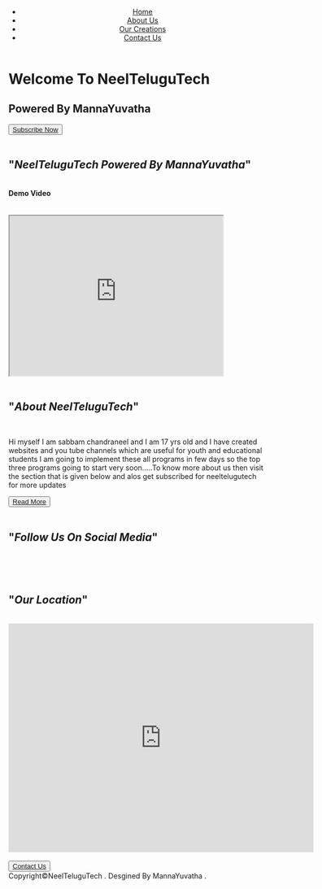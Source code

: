 <head>
<title>NeelTeluguTech</title>
</head>
<link rel="stylesheet" type="text/css" href="style.css" media="all"><link rel="stylesheet" href="https://cdnjs.cloudflare.com/ajax/libs/font-awesome/4.7.0/css/font-awesome.min.css">
<link rel="shortcut icon" type="image/png" href="favicon.png">
<header>
<hgroup>
<nav>
<ul>
<li><a href="demoweb.html">Home</a></li>
<li><a href="about.html">About Us</a></li>
<li><a href="partners.html">Our Creations</a></li>
<li><a href="form.html">Contact Us</a></li>
</ul>
</nav>
</hgroup>
</header>
<body>
<h1>Welcome To NeelTeluguTech</h1>
<h2>Powered By MannaYuvatha</h2>
<button><a href="https://www.youtube.com/channel/UCrFcMhBZqQWAlWLWTIyH5-A">Subscribe Now</a></button><br/><br/>
<section>
  <h2>"<i>NeelTeluguTech Powered By MannaYuvatha</i>"</h2><br/>
<b>Demo Video</b><br/><br/><br/>
 <iframe width="420" height="315"
src="https://www.youtube.com/embed/Ug4LYLfq9Q8">
</iframe><br/><br/>
<h2>"<i>About NeelTeluguTech</i>"</h2><br/>
<p>Hi myself I am sabbam chandraneel and I am 17 yrs old and I have created websites and you tube channels which are useful for youth and educational students I am going to implement these all programs in few days so the top three programs going to start very soon.....To know more about us then visit the section that is given below and alos get subscribed for neeltelugutech for more updates</p>
<button><a href="about.html">Read More</a></button><br/><br/>
<h2>"<i>Follow Us On Social Media</i>"</h2><br/>
<a href="https://facebook.com/sabbam.chandraneel" class="fa fa-facebook"></a>
<a href="https://twitter.com/schandraneel" class="fa fa-twitter"></a>
<a href="https://instagram.com/chandraneelsabbam_ias" class="fa fa-instagram"></a>
<a href="https://www.google.com/url?sa=t&rct=j&q=&esrc=s&source=video&cd=&cad=rja&uact=8&ved=2ahUKEwjRxoilvMv0AhXO8HMBHWQNDHIQFnoECAYQAg&url=https%3A%2F%2Fwww.youtube.com%2Fchannel%2FUCrFcMhBZqQWAlWLWTIyH5-A&usg=AOvVaw2oakR9uyqEOBie-Ky9HHOi" class="fa fa-youtube"></a>
<a href="https://github.com/sabbam07" class="fa fa-github"></a>
<a href="https://www.google.com/url?sa=t&source=web&cd=&cad=rja&uact=8&ved=2ahUKEwiDjPiQvMv0AhWskNgFHWshD3gQFnoECAMQAQ&url=https%3A%2F%2Fin.linkedin.com%2Fin%2Fsabbam-chandraneel-8a795a1b6&usg=AOvVaw3LWU2IttJPbt6qffx2bobL" class="fa fa-linkedin"></a><br/><br/>
<h2>"<i>Our Location</i>"</h2><br/>
<iframe src="https://www.google.com/maps/embed?pb=!1m18!1m12!1m3!1d486414.9705885058!2d82.98238735465117!3d17.739127490307883!2m3!1f0!2f0!3f0!3m2!1i1024!2i768!4f13.1!3m3!1m2!1s0x3a39431389e6973f%3A0x92d9c20395498468!2sVisakhapatnam%2C%20Andhra%20Pradesh!5e0!3m2!1sen!2sin!4v1638666604531!5m2!1sen!2sin" width="600" height="450" style="border:0;" allowfullscreen="" loading="lazy"></iframe><br/><br/>
<button><a href="form.html">Contact Us</a></button>
</section>
<footer>
<credit>Copyright©NeelTeluguTech . Desgined By MannaYuvatha .</credit>
</footer>
</body>
